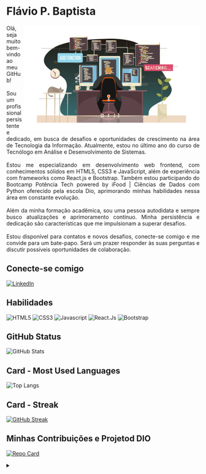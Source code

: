 # Flávio P. Baptista

<img align="right" alt="Developer Art" width="460px" src="./assets/dev-art.png">

<p align="justify">Olá, seja muito bem-vindo ao meu GitHub!
<br>
<br>
Sou um profissional persistente e dedicado, em busca de desafios e oportunidades de crescimento na área de Tecnologia da Informação. Atualmente, estou no último ano do curso de Tecnólogo em Análise e Desenvolvimento de Sistemas.
<br>
<br>
Estou me especializando em desenvolvimento web frontend, com conhecimentos sólidos em HTML5, CSS3 e JavaScript, além de experiência com frameworks como React.js e Bootstrap. Também estou participando do Bootcamp Potência Tech powered by iFood | Ciências de Dados com Python oferecido pela escola Dio, aprimorando minhas habilidades nessa área em constante evolução.
<br>
<br>
Além da minha formação acadêmica, sou uma pessoa autodidata e sempre busco atualizações e aprimoramento contínuo. Minha persistência e dedicação são características que me impulsionam a superar desafios.
<br>
<br>
Estou disponível para contatos e novos desafios, conecte-se comigo e me convide para um bate-papo. Será um prazer responder às suas perguntas e discutir possíveis oportunidades de colaboração.
<p>

## Conecte-se comigo
[![LinkedIn](https://img.shields.io/badge/LinkedIn-141E30?style=for-the-badge&logo=linkedin&logoColor=6dd5ed)](https://www.linkedin.com/in/flaviopbaptista/)

## Habilidades
![HTML5](https://img.shields.io/badge/HTML5-141E30?style=for-the-badge&logo=html5)
![CSS3](https://img.shields.io/badge/CSS3-141E30?style=for-the-badge&logo=css3&logoColor=264CE4)
![Javascript](https://img.shields.io/badge/Javascript-141E30?style=for-the-badge&logo=javascript)
![React.Js](https://img.shields.io/badge/React.js-141E30?style=for-the-badge&logo=react)
![Bootstrap](https://img.shields.io/badge/Bootstrap-141E30?style=for-the-badge&logo=bootstrap)


## GitHub Status

![GitHub Stats](https://github-readme-stats.vercel.app/api?username=flaviobaptista&theme=transparent&bg_color=141E30&border_color=6dd5ed&show_icons=true&icon_color=78ffd6&title_color=7F7FD5&text_color=FFF)

## Card - Most Used Languages
![Top Langs](https://github-readme-stats-git-masterrstaa-rickstaa.vercel.app/api/top-langs/?username=flaviobaptista&bg_color=141E30&border_color=6dd5ed&title_color=7F7FD5&text_color=FFF)

## Card - Streak
[![GitHub Streak](https://streak-stats.demolab.com/?user=flaviobaptista&theme=tokyonight&background=141E30&border=6dd5ed&dates=FFF)](https://git.io/streak-stats)

## Minhas Contribuições e Projetod DIO
[![Repo Card](https://github-readme-stats.vercel.app/api/pin/?username=flaviobaptista&repo=projeto-dio-lab-open-source&bg_color=141E30&border_color=6dd5ed&show_icons=true&icon_color=78ffd6&title_color=7F7FD5&text_color=FFF)](https://github.com/flaviobaptista/projeto-dio-lab-open-source)
<br>

<details align="left">
  <summary></summary> 

  ## Attributions and references
 
  - Badges by <a href="https://shields.io/">shields.io</a><br>
  - GitHub Stats by <a href="https://github.com/anuraghazra/github-readme-stats">anuraghazra</a>
  - O programador created by <a href="https://br.freepik.com/vetores-gratis/o-programador-trabalha-com-ilustracao-plana-dos-simbolos-do-dia-de-trabalho_15329611.htm#page=5&query=developer&position=31&from_view=search&track=sph#position=31&page=5&query=developer">Imagem de macrovector</a> no Freepik <br>
  - Template inspired by - <a href="https://github.com/elidianaandrade">Elidiana Andrade</a>
  <br>
  <br>
  <br>

 
  <div align="center">Modified by <a href="https://github.com/flaviobaptista">Flávio P. Baptista</a>.</div>
    <br>

</details>

